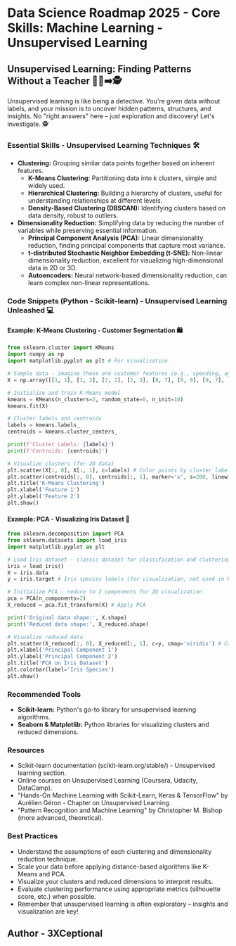 # Data Science Roadmap 2025 - Core Skills: Machine Learning - Unsupervised Learning

## Unsupervised Learning: Finding Patterns Without a Teacher 🧑‍🏫➡️🕵️

Unsupervised learning is like being a detective. You're given data without labels, and your mission is to uncover hidden patterns, structures, and insights. No "right answers" here – just exploration and discovery! Let's investigate. 🕵️

### Essential Skills - Unsupervised Learning Techniques 🛠️

*   **Clustering:** Grouping similar data points together based on inherent features.
    *   **K-Means Clustering:** Partitioning data into k clusters, simple and widely used.
    *   **Hierarchical Clustering:** Building a hierarchy of clusters, useful for understanding relationships at different levels.
    *   **Density-Based Clustering (DBSCAN):** Identifying clusters based on data density, robust to outliers.
*   **Dimensionality Reduction:** Simplifying data by reducing the number of variables while preserving essential information.
    *   **Principal Component Analysis (PCA):** Linear dimensionality reduction, finding principal components that capture most variance.
    *   **t-distributed Stochastic Neighbor Embedding (t-SNE):** Non-linear dimensionality reduction, excellent for visualizing high-dimensional data in 2D or 3D.
    *   **Autoencoders:** Neural network-based dimensionality reduction, can learn complex non-linear representations.

### Code Snippets (Python - Scikit-learn) - Unsupervised Learning Unleashed 💻

#### Example: K-Means Clustering - Customer Segmentation 🛍️

```python
from sklearn.cluster import KMeans
import numpy as np
import matplotlib.pyplot as plt # For visualization

# Sample data - imagine these are customer features (e.g., spending, age)
X = np.array([[1, 1], [1, 2], [2, 2], [2, 3], [8, 7], [8, 8], [9, 7], [9, 8]])

# Initialize and train K-Means model
kmeans = KMeans(n_clusters=2, random_state=0, n_init=10)
kmeans.fit(X)

# Cluster labels and centroids
labels = kmeans.labels_
centroids = kmeans.cluster_centers_

print(f'Cluster Labels: {labels}')
print(f'Centroids: {centroids}')

# Visualize clusters (for 2D data)
plt.scatter(X[:, 0], X[:, 1], c=labels) # Color points by cluster label
plt.scatter(centroids[:, 0], centroids[:, 1], marker='x', s=200, linewidths=3, color='r') # Mark centroids
plt.title('K-Means Clustering')
plt.xlabel('Feature 1')
plt.ylabel('Feature 2')
plt.show()
```

#### Example: PCA - Visualizing Iris Dataset 🌸

```python
from sklearn.decomposition import PCA
from sklearn.datasets import load_iris
import matplotlib.pyplot as plt

# Load Iris dataset - classic dataset for classification and clustering
iris = load_iris()
X = iris.data
y = iris.target # Iris species labels (for visualization, not used in PCA)

# Initialize PCA - reduce to 2 components for 2D visualization
pca = PCA(n_components=2)
X_reduced = pca.fit_transform(X) # Apply PCA

print('Original data shape:', X.shape)
print('Reduced data shape:', X_reduced.shape)

# Visualize reduced data
plt.scatter(X_reduced[:, 0], X_reduced[:, 1], c=y, cmap='viridis') # Color by species
plt.xlabel('Principal Component 1')
plt.ylabel('Principal Component 2')
plt.title('PCA on Iris Dataset')
plt.colorbar(label='Iris Species')
plt.show()
```

### Recommended Tools

*   **Scikit-learn:** Python's go-to library for unsupervised learning algorithms.
*   **Seaborn & Matplotlib:** Python libraries for visualizing clusters and reduced dimensions.

### Resources

*   Scikit-learn documentation (scikit-learn.org/stable/) - Unsupervised learning section.
*   Online courses on Unsupervised Learning (Coursera, Udacity, DataCamp).
*   "Hands-On Machine Learning with Scikit-Learn, Keras & TensorFlow" by Aurélien Géron - Chapter on Unsupervised Learning.
*   "Pattern Recognition and Machine Learning" by Christopher M. Bishop (more advanced, theoretical).

### Best Practices

*   Understand the assumptions of each clustering and dimensionality reduction technique.
*   Scale your data before applying distance-based algorithms like K-Means and PCA.
*   Visualize your clusters and reduced dimensions to interpret results.
*   Evaluate clustering performance using appropriate metrics (silhouette score, etc.) when possible.
*   Remember that unsupervised learning is often exploratory – insights and visualization are key!

## Author - 3XCeptional